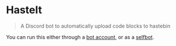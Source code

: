 # HasteIt

> A Discord bot to automatically upload code blocks to hastebin

You can run this either through a [bot account](http://discordapp.com/developers/applications/me), or as a [selfbot](https://github.com/RayzrDev/SharpBot).
